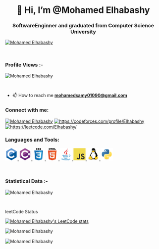 <h1 align="center">👋 Hi, I’m @Mohamed Elhabashy</h1>
<h3 align="center">SoftwareEnginner and graduated from Computer Science University</h3>


<p align="left"> <a href="https://github.com/ryo-ma/github-profile-trophy">
  <img src="https://github-profile-trophy.vercel.app/?username=Mohamed-Elhabashy" alt="Mohamed Elhabashy" />
  </a> 
</p>

<br>

<p align="right"> <h3>Profile Views :-</h3> 
<img src="https://komarev.com/ghpvc/?username=Mohamed-Elhabashy&label=Profile%20views&color=0e75b6&style=flat" alt="Mohamed Elhabashy" /> 
  </p>

<br>

- 📫 How to reach me **mohamedsamy01090@gmail.com**

<h3 align="left">Connect with me:</h3>
<p align="left">
<a href="https://www.linkedin.com/in/mohamed-elhabashy-076542164/" target="blank">
  <img align="center" src="https://raw.githubusercontent.com/rahuldkjain/github-profile-readme-generator/master/src/images/icons/Social/linked-in-alt.svg" alt="Mohamed Elhabashy" height="30" width="40" /></a>
<a href="https://codeforces.com/profile/Elhabashy" target="blank"><img align="center" src="https://raw.githubusercontent.com/rahuldkjain/github-profile-readme-generator/master/src/images/icons/Social/codeforces.svg" alt="https://codeforces.com/profile/Elhabashy" height="30" width="40" /></a>
<a href="https://leetcode.com/Elhabashy/" target="blank"><img align="center" src="https://raw.githubusercontent.com/rahuldkjain/github-profile-readme-generator/master/src/images/icons/Social/leet-code.svg" alt="https://leetcode.com/Elhabashy/" height="30" width="40" /></a>

</p>

<h3 align="left">Languages and Tools:</h3>
<p align="left"> 
  
  <a href="https://www.cprogramming.com/" target="_blank" rel="noreferrer"> 
  <img src="https://raw.githubusercontent.com/devicons/devicon/master/icons/c/c-original.svg" alt="c" width="40" height="40"/> </a> 
 
  <a href="https://www.w3schools.com/cs/" target="_blank" rel="noreferrer"> 
    <img src="https://raw.githubusercontent.com/devicons/devicon/master/icons/csharp/csharp-original.svg" alt="csharp" width="40" height="40"/> </a> 
 
  <a href="https://www.w3schools.com/css/" target="_blank" rel="noreferrer"> 
    <img src="https://raw.githubusercontent.com/devicons/devicon/master/icons/css3/css3-original-wordmark.svg" alt="css3" width="40" height="40"/> </a> 
 
  <a href="https://www.w3.org/html/" target="_blank" rel="noreferrer"> 
    <img src="https://raw.githubusercontent.com/devicons/devicon/master/icons/html5/html5-original-wordmark.svg" alt="html5" width="40" height="40"/> </a> 
  
  <a href="https://www.java.com" target="_blank" rel="noreferrer"> 
    <img src="https://raw.githubusercontent.com/devicons/devicon/master/icons/java/java-original.svg" alt="java" width="40" height="40"/> </a> 
  
  <a href="https://developer.mozilla.org/en-US/docs/Web/JavaScript" target="_blank" rel="noreferrer"> 
    <img src="https://raw.githubusercontent.com/devicons/devicon/master/icons/javascript/javascript-original.svg" alt="javascript" width="40" height="40"/> </a> 
  
  <a href="https://www.linux.org/" target="_blank" rel="noreferrer"> 
    <img src="https://raw.githubusercontent.com/devicons/devicon/master/icons/linux/linux-original.svg" alt="linux" width="40" height="40"/> </a> 
  
 
  <a href="https://www.python.org" target="_blank" rel="noreferrer"> 
    <img src="https://raw.githubusercontent.com/devicons/devicon/master/icons/python/python-original.svg" alt="python" width="40" height="40"/> </a> 
  
</p>

<br>
<h3>Statistical Data :-</h3>
<p><img align="center"
  src="https://github-readme-stats.vercel.app/api/top-langs?username=Mohamed-Elhabashy&show_icons=true&locale=en" alt="Mohamed Elhabashy"
    bg_color=#808080/></p>

<br>
<p>leetCode Status</p>

[![Mohamed Elhabashy's LeetCode stats](https://leetcode-stats-six.vercel.app/?username=Elhabashy)](https://github.com/KnlnKS/leetcode-stats)

<p><img align="center" src="https://github-readme-stats.vercel.app/api?username=Mohamed-Elhabashy&show_icons=true&locale=en" alt="Mohamed Elhabashy" /></p>

<p><img align="center" src="https://github-readme-streak-stats.herokuapp.com/?user=Mohamed-Elhabashy&show_icons=true&locale=en" alt="Mohamed Elhabashy" /></p>
